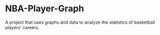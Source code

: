 # NBA-Player-Graph
 A project that uses graphs and data to analyze the statistics of basketball players' careers.
